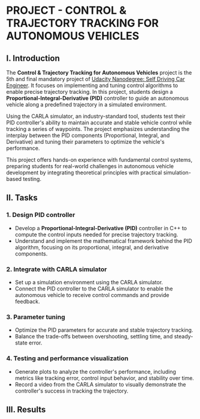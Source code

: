 # PROJECT - CONTROL & TRAJECTORY TRACKING FOR AUTONOMOUS VEHICLES

## I. Introduction

The **Control & Trajectory Tracking for Autonomous Vehicles** project is the 5th and final mandatory project of [Udacity Nanodegree: Self Driving Car Engineer](https://www.udacity.com/course/self-driving-car-engineer-nanodegree--nd0013). It focuses on implementing and tuning control algorithms to enable precise trajectory tracking. In this project, students design a **Proportional-Integral-Derivative (PID)** controller to guide an autonomous vehicle along a predefined trajectory in a simulated environment.

Using the CARLA simulator, an industry-standard tool, students test their PID controller's ability to maintain accurate and stable vehicle control while tracking a series of waypoints. The project emphasizes understanding the interplay between the PID components (Proportional, Integral, and Derivative) and tuning their parameters to optimize the vehicle's performance.

This project offers hands-on experience with fundamental control systems, preparing students for real-world challenges in autonomous vehicle development by integrating theoretical principles with practical simulation-based testing.

## II. Tasks

### 1. Design PID controller

- Develop a **Proportional-Integral-Derivative (PID)** controller in C++ to compute the control inputs needed for precise trajectory tracking.
- Understand and implement the mathematical framework behind the PID algorithm, focusing on its proportional, integral, and derivative components.

### 2. Integrate with CARLA simulator

- Set up a simulation environment using the CARLA simulator.
- Connect the PID controller to the CARLA simulator to enable the autonomous vehicle to receive control commands and provide feedback.

### 3. Parameter tuning

- Optimize the PID parameters for accurate and stable trajectory tracking.
- Balance the trade-offs between overshooting, settling time, and steady-state error.

### 4. Testing and performance visualization

- Generate plots to analyze the controller's performance, including metrics like tracking error, control input behavior, and stability over time.
- Record a video from the CARLA simulator to visually demonstrate the controller's success in tracking the trajectory.

## III. Results


